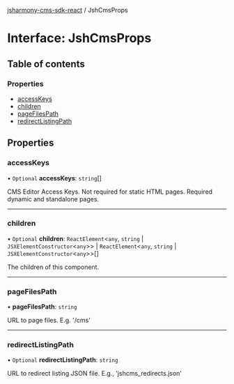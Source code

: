 [jsharmony-cms-sdk-react](../README.md) / JshCmsProps

# Interface: JshCmsProps

## Table of contents

### Properties

- [accessKeys](JshCmsProps.md#accesskeys)
- [children](JshCmsProps.md#children)
- [pageFilesPath](JshCmsProps.md#pagefilespath)
- [redirectListingPath](JshCmsProps.md#redirectlistingpath)

## Properties

### accessKeys

• `Optional` **accessKeys**: `string`[]

CMS Editor Access Keys.
Not required for static HTML pages.
Required dynamic and standalone pages.

___

### children

• `Optional` **children**: `ReactElement`\<`any`, `string` \| `JSXElementConstructor`\<`any`\>\> \| `ReactElement`\<`any`, `string` \| `JSXElementConstructor`\<`any`\>\>[]

The children of this component.

___

### pageFilesPath

• **pageFilesPath**: `string`

URL to page files. E.g. '/cms'

___

### redirectListingPath

• `Optional` **redirectListingPath**: `string`

URL to redirect listing JSON file. E.g., 'jshcms_redirects.json'
